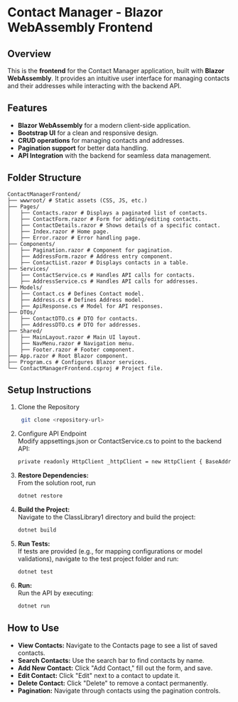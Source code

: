 # Contact Manager - Blazor WebAssembly Frontend

## Overview

This is the **frontend** for the Contact Manager application, built with **Blazor WebAssembly**. It provides an
intuitive user interface for managing contacts and their addresses while interacting with the backend API.

## Features

- **Blazor WebAssembly** for a modern client-side application.
- **Bootstrap UI** for a clean and responsive design.
- **CRUD operations** for managing contacts and addresses.
- **Pagination support** for better data handling.
- **API Integration** with the backend for seamless data management.

## Folder Structure

```
ContactManagerFrontend/
├── wwwroot/ # Static assets (CSS, JS, etc.)
├── Pages/
│   ├── Contacts.razor # Displays a paginated list of contacts.
│   ├── ContactForm.razor # Form for adding/editing contacts.
│   ├── ContactDetails.razor # Shows details of a specific contact.
│   ├── Index.razor # Home page.
│   ├── Error.razor # Error handling page.
├── Components/
│   ├── Pagination.razor # Component for pagination.
│   ├── AddressForm.razor # Address entry component.
│   ├── ContactList.razor # Displays contacts in a table.
├── Services/
│   ├── ContactService.cs # Handles API calls for contacts.
│   ├── AddressService.cs # Handles API calls for addresses.
├── Models/
│   ├── Contact.cs # Defines Contact model.
│   ├── Address.cs # Defines Address model.
│   ├── ApiResponse.cs # Model for API responses.
├── DTOs/
│   ├── ContactDTO.cs # DTO for contacts.
│   ├── AddressDTO.cs # DTO for addresses.
├── Shared/
│   ├── MainLayout.razor # Main UI layout.
│   ├── NavMenu.razor # Navigation menu.
│   ├── Footer.razor # Footer component.
├── App.razor # Root Blazor component.
├── Program.cs # Configures Blazor services.
└── ContactManagerFrontend.csproj # Project file.
```

## Setup Instructions

1. Clone the Repository
   ```bash
    git clone <repository-url>

2. Configure API Endpoint  
   Modify appsettings.json or ContactService.cs to point to the backend API:
   ```bash
   private readonly HttpClient _httpClient = new HttpClient { BaseAddress = new Uri("https://localhost:5246/api/") };

3. **Restore Dependencies:**  
   From the solution root, run
    ```bash
    dotnet restore

4. **Build the Project:**  
   Navigate to the ClassLibrary1 directory and build the project:
   ```bash
   dotnet build 

5. **Run Tests:**  
   If tests are provided (e.g., for mapping configurations or model validations), navigate to the test project folder
   and run:
   ```bash
   dotnet test

6. **Run:**  
   Run the API by executing:
   ```bash
   dotnet run

## How to Use

* **View Contacts:** Navigate to the Contacts page to see a list of saved contacts.
* **Search Contacts:** Use the search bar to find contacts by name.
* **Add New Contact:** Click "Add Contact," fill out the form, and save.
* **Edit Contact:** Click "Edit" next to a contact to update it.
* **Delete Contact:** Click "Delete" to remove a contact permanently.
* **Pagination:** Navigate through contacts using the pagination controls.